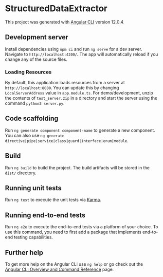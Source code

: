 # StructuredDataExtractor

This project was generated with [Angular CLI](https://github.com/angular/angular-cli) version 12.0.4.

## Development server

Install dependencies using `npm ci` and run `ng serve` for a dev server. Navigate to `http://localhost:4200/`. The app will automatically reload if you change any of the source files.

### Loading Resources
By default, this application loads resources from a server at `http://localhost:8080`. You can update this by changing `LocalServerAddress` value in `app.module.ts`. For demo/development, unzip the contents of `test_server.zip` in a directory and start the server using the command `python3 server.py`.

## Code scaffolding

Run `ng generate component component-name` to generate a new component. You can also use `ng generate directive|pipe|service|class|guard|interface|enum|module`.

## Build

Run `ng build` to build the project. The build artifacts will be stored in the `dist/` directory.

## Running unit tests

Run `ng test` to execute the unit tests via [Karma](https://karma-runner.github.io).

## Running end-to-end tests

Run `ng e2e` to execute the end-to-end tests via a platform of your choice. To use this command, you need to first add a package that implements end-to-end testing capabilities.

## Further help

To get more help on the Angular CLI use `ng help` or go check out the [Angular CLI Overview and Command Reference](https://angular.io/cli) page.
